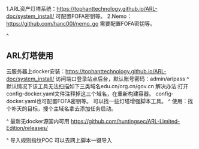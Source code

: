 1.ARL资产灯塔系统：<https://tophanttechnology.github.io/ARL-doc/system_install/> 可配置FOFA密钥等。
2.Nemo：<https://github.com/hanc00l/nemo_go> 需要配置FOFA密钥等。


^
## **ARL灯塔使用**
云服务器上docker安装：<https://tophanttechnology.github.io/ARL-doc/system_install/>
访问端口登录站点后台，默认账号密码：admin/arlpass
^
默认情况下该工具无法扫描如下三类域名edu.cn/org.cn/gov.cn
解决办法:打开config-docker.yaml文件注释掉这三个域名，在重新构建容器。
 config-docker.yaml也可配置FOFA密钥等。
可以找一些灯塔增强脚本工具。
^
使用：找个补天的目标，搜个主域名拿去添加任务启动。

^
最新无docker源国内可用
<https://github.com/huntingsec/ARL-Limited-Edition/releases/>


^
导入规则指纹POC
可以去网上脚本一键导入
